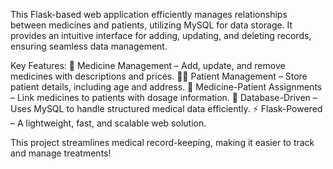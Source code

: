 This Flask-based web application efficiently manages relationships between medicines and patients, utilizing MySQL for data storage. It provides an intuitive interface for adding, updating, and deleting records, ensuring seamless data management.

Key Features:
💊 Medicine Management – Add, update, and remove medicines with descriptions and prices.
🧑‍⚕️ Patient Management – Store patient details, including age and address.
🔗 Medicine-Patient Assignments – Link medicines to patients with dosage information.
📄 Database-Driven – Uses MySQL to handle structured medical data efficiently.
⚡ Flask-Powered – A lightweight, fast, and scalable web solution.

This project streamlines medical record-keeping, making it easier to track and manage treatments!
